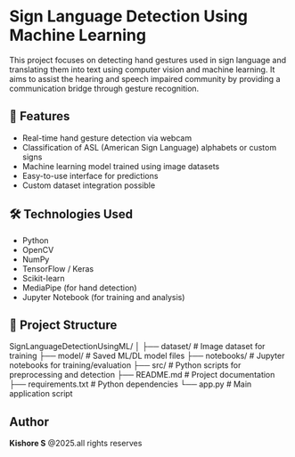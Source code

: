 # Sign Language Detection Using Machine Learning

This project focuses on detecting hand gestures used in sign language and translating them into text using computer vision and machine learning. It aims to assist the hearing and speech impaired community by providing a communication bridge through gesture recognition.

## 📌 Features

- Real-time hand gesture detection via webcam
- Classification of ASL (American Sign Language) alphabets or custom signs
- Machine learning model trained using image datasets
- Easy-to-use interface for predictions
- Custom dataset integration possible

## 🛠️ Technologies Used

- Python
- OpenCV
- NumPy
- TensorFlow / Keras
- Scikit-learn
- MediaPipe (for hand detection)
- Jupyter Notebook (for training and analysis)

## 📂 Project Structure

SignLanguageDetectionUsingML/
│
├── dataset/ # Image dataset for training
├── model/ # Saved ML/DL model files
├── notebooks/ # Jupyter notebooks for training/evaluation
├── src/ # Python scripts for preprocessing and detection
├── README.md # Project documentation
├── requirements.txt # Python dependencies
└── app.py # Main application script



## Author

**Kishore S**
@2025.all rights reserves
